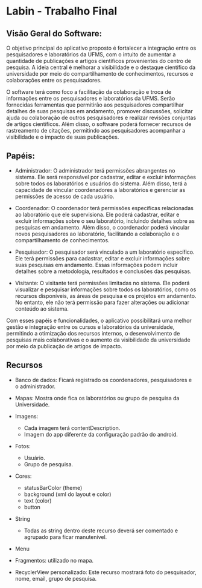 # Labin - Trabalho Final

## Visão Geral do Software:
O objetivo principal do aplicativo proposto é fortalecer a integração entre os pesquisadores e laboratórios da UFMS, com o intuito de aumentar a quantidade de publicações e artigos científicos provenientes do centro de pesquisa. A ideia central é melhorar a visibilidade e o destaque científico da universidade por meio do compartilhamento de conhecimentos, recursos e colaborações entre os pesquisadores.

O software terá como foco a facilitação da colaboração e troca de informações entre os pesquisadores e laboratórios da UFMS. Serão fornecidas ferramentas que permitirão aos pesquisadores compartilhar detalhes de suas pesquisas em andamento, promover discussões, solicitar ajuda ou colaboração de outros pesquisadores e realizar revisões conjuntas de artigos científicos. Além disso, o software poderá fornecer recursos de rastreamento de citações, permitindo aos pesquisadores acompanhar a visibilidade e o impacto de suas publicações.

## Papéis:

- Administrador: O administrador terá permissões abrangentes no sistema. Ele será responsável por cadastrar, editar e excluir informações sobre todos os laboratórios e usuários do sistema. Além disso, terá a capacidade de vincular coordenadores a laboratórios e gerenciar as permissões de acesso de cada usuário.

- Coordenador: O coordenador terá permissões específicas relacionadas ao laboratório que ele supervisiona. Ele poderá cadastrar, editar e excluir informações sobre o seu laboratório, incluindo detalhes sobre as pesquisas em andamento. Além disso, o coordenador poderá vincular novos pesquisadores ao laboratório, facilitando a colaboração e o compartilhamento de conhecimentos.

- Pesquisador: O pesquisador será vinculado a um laboratório específico. Ele terá permissões para cadastrar, editar e excluir informações sobre suas pesquisas em andamento. Essas informações podem incluir detalhes sobre a metodologia, resultados e conclusões das pesquisas.

- Visitante: O visitante terá permissões limitadas no sistema. Ele poderá visualizar e pesquisar informações sobre todos os laboratórios, como os recursos disponíveis, as áreas de pesquisa e os projetos em andamento. No entanto, ele não terá permissão para fazer alterações ou adicionar conteúdo ao sistema.

Com esses papéis e funcionalidades, o aplicativo possibilitará uma melhor gestão e integração entre os cursos e laboratórios da universidade, permitindo a otimização dos recursos internos, o desenvolvimento de pesquisas mais colaborativas e o aumento da visibilidade da universidade por meio da publicação de artigos de impacto.

## Recursos

- Banco de dados: Ficará registrado os coordenadores, pesquisadores e o administrador.

- Mapas: Mostra onde fica os laboratórios ou grupo de pesquisa da Universidade.

- Imagens:
    * Cada imagem terá contentDescription.
    * Imagem do app diferente da configuração padrão do android.

- Fotos:
    * Usuário.
    * Grupo de pesquisa.

- Cores:
    * statusBarColor (theme)
    * background (xml do layout e color)
    * text (color)
    * button 

- String
    * Todas as string dentro deste recurso deverá ser comentado e agrupado para ficar manutenível.

- Menu

- Fragmentos: utilizado no mapa.

- RecyclerView personalizado: Este recurso mostrará foto do pesquisador, nome, email, grupo de pesquisa.